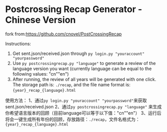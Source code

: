 # Postcrossing Recap Generator - Chinese Version

fork from:https://github.com/cnovel/PostCrossingRecap

Instructions:
1. Get sent.json/received.json through `py login.py "youraccount" "yourpassword"`
2. Use `py postcrossingrecap.py "language"` to generate a review of the language version you want (currently language can be equal to the following values: "cn"\"en")
3. After running, the review of all years will be generated with one click. The storage path is: `./recap`, and the file name format is: `{year}_recap_{language}.html`

使用方法：
1、通过`py login.py "youraccount" "yourpassword"`来获取sent.json/received.json
2、通过`py postcrossingrecap.py "language"` 来生成你希望语言版本的回顾（目前language可以等于以下值："cn"\"en"）
3、运行后将会一键生成所有年份的回顾，存放路径：`./recap`，文件名格式为：`{year}_recap_{language}.html`